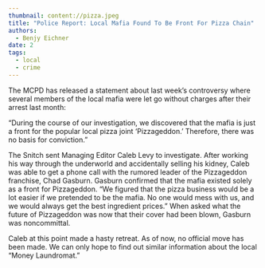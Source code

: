 ```yaml
---
thumbnail: content://pizza.jpeg
title: "Police Report: Local Mafia Found To Be Front For Pizza Chain"
authors:
  - Benjy Eichner
date: 2
tags:
  - local
  - crime
---
```


The MCPD has released a statement about last week’s controversy where several members of the local mafia were let go without charges after their arrest last month:

“During the course of our investigation, we discovered that the mafia is just a front for the popular local pizza joint ‘Pizzageddon.’ Therefore, there was no basis for conviction.”

The Snitch sent Managing Editor Caleb Levy to investigate. After working his way through the underworld and accidentally selling his kidney, Caleb was able to get a phone call with the rumored leader of the Pizzageddon franchise, Chad Gasburn. Gasburn confirmed that the mafia existed solely as a front for Pizzageddon. “We figured that the pizza business would be a lot easier if we pretended to be the mafia. No one would mess with us, and we would always get the best ingredient prices.” When asked what the future of Pizzageddon was now that their cover had been blown, Gasburn was noncommittal.

Caleb at this point made a hasty retreat. As of now, no official move has been made. We can only hope to find out similar information about the local “Money Laundromat.”



